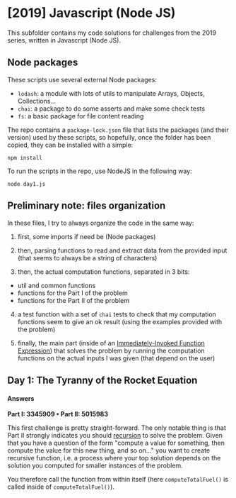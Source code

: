 # [2019] Javascript (Node JS)

This subfolder contains my code solutions for challenges from the 2019 series, written in Javascript (Node JS).

## Node packages

These scripts use several external Node packages:

- ``lodash``: a module with lots of utils to manipulate Arrays, Objects, Collections...
- ``chai``: a package to do some asserts and make some check tests
- ``fs``: a basic package for file content reading

The repo contains a ``package-lock.json`` file that lists the packages (and their version) used by these scripts, so hopefully, once the folder has been copied, they can be installed with a simple:

```
npm install
```

To run the scripts in the repo, use NodeJS in the following way:

```
node day1.js
```

## Preliminary note: files organization
In these files, I try to always organize the code in the same way:

1. first, some imports if need be (Node packages)

2. then, parsing functions to read and extract data from the provided input (that seems to always be a string of characters)

3. then, the actual computation functions, separated in 3 bits:
  - util and common functions
  - functions for the Part I of the problem
  - functions for the Part II of the problem
  
4. a test function with a set of ``chai`` tests to check that my computation functions seem to give an ok result (using the examples provided with the problem)

5. finally, the main part (inside of an [Immediately-Invoked Function Expression](https://developer.mozilla.org/en-US/docs/Glossary/IIFE)) that solves the problem by running the computation functions on the actual inputs I was given (that depend on the user)

## Day 1: The Tyranny of the Rocket Equation

#### Answers
**Part I: 3345909 • Part II: 5015983**

This first challenge is pretty straight-forward. The only notable thing is that Part II strongly indicates you should [recursion](https://en.wikipedia.org/wiki/Recursion_(computer_science)) to solve the problem. Given that you have a question of the form "compute a value for something, then compute the value for this new thing, and so on..." you want to create recursive function, i.e. a process where your top solution depends on the solution you computed for smaller instances of the problem.

You therefore call the function from within itself (here ``computeTotalFuel()`` is called inside of ``computeTotalFuel()``).
